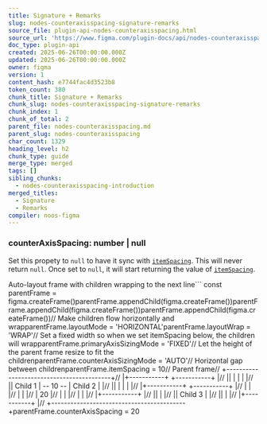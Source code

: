 ```yaml
---
title: Signature + Remarks
slug: nodes-counteraxisspacing-signature-remarks
source_file: plugin-api-nodes-counteraxisspacing.html
source_url: 'https://www.figma.com/plugin-docs/api/nodes-counteraxisspacing/'
doc_type: plugin-api
created: 2025-06-26T00:00:00.000Z
updated: 2025-06-26T00:00:00.000Z
owner: figma
version: 1
content_hash: e7744fac4d3523b8
token_count: 380
chunk_title: Signature + Remarks
chunk_slug: nodes-counteraxisspacing-signature-remarks
chunk_index: 1
chunk_of_total: 2
parent_file: nodes-counteraxisspacing.md
parent_slug: nodes-counteraxisspacing
char_count: 1329
heading_level: h2
chunk_type: guide
merge_type: merged
tags: []
sibling_chunks:
  - nodes-counteraxisspacing-introduction
merged_titles:
  - Signature
  - Remarks
compiler: noos-figma
---
```


### counterAxisSpacing: number | null

Set this propety to `null` to have it sync with [`itemSpacing`](/plugin-docs/api/properties/nodes-itemspacing/). This will never return `null`. Once set to `null`, it will start returning the value of [`itemSpacing`](/plugin-docs/api/properties/nodes-itemspacing/).

Auto-layout frame with children wrapping to the next line```
const parentFrame = figma.createFrame()parentFrame.appendChild(figma.createFrame())parentFrame.appendChild(figma.createFrame())parentFrame.appendChild(figma.createFrame())// Make children flow horizontally and wrapparentFrame.layoutMode = 'HORIZONTAL'parentFrame.layoutWrap = 'WRAP'// Set a fixed width so when we set itemSpacing below, the children will wrapparentFrame.primaryAxisSizingMode = 'FIXED'// Let the height of the parent frame resize to fit the childrenparentFrame.counterAxisSizingMode = 'AUTO'// Horizontal gap between childrenparentFrame.itemSpacing = 10// Parent frame// +------------------------------------------+// |+-----------+ +-----------+ |// || | | | |// || Child 1 | -- 10 -- | Child 2 | |// || | | | |// |+-----------+ +-----------+ |// | | |// | | |// | 20 |// | | |// | | |// |+-----------+ |// || | |// || Child 3 | |// || | |// |+-----------+ |// +------------------------------------------+parentFrame.counterAxisSpacing = 20
```
